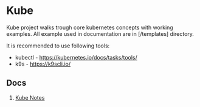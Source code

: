 # Kube

Kube project walks trough core kubernetes concepts with  working examples. All example used in documentation are in [/templates] directory.

It is recommended to use following tools:
- kubectl - <https://kubernetes.io/docs/tasks/tools/>
- k9s - <https://k9scli.io/>

## Docs
1. [Kube Notes](docs/kube-notes.md)

